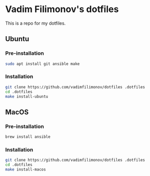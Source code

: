 # Vadim Filimonov's dotfiles

This is a repo for my dotfiles.

## Ubuntu

### Pre-installation

```sh
sudo apt install git ansible make
```

### Installation

```sh
git clone https://github.com/vadimfilimonov/dotfiles .dotfiles
cd .dotfiles
make install-ubuntu
```

## MacOS

### Pre-installation

```sh
brew install ansible
```

### Installation

```sh
git clone https://github.com/vadimfilimonov/dotfiles .dotfiles
cd .dotfiles
make install-macos
```
